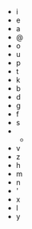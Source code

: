 - i
- e
- a
- @
- o
- u
- p
- t
- k
- b
- d
- g
- f
- s
- -
- v
- z
- h
- m
- n
- '
- x
- l
- y





